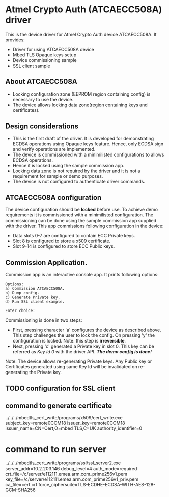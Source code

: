 # Atmel Crypto Auth (ATCAECC508A) driver
This is the device driver for Atmel Crypto Auth device ATCAECC508A. It provides:
- Driver for using ATCAECC508A device
- Mbed TLS Opaque keys setup
- Device commissioning sample
- SSL client sample

## About ATCAECC508A
- Locking configuration zone (EEPROM region containing config) is necessary to use the device. 
- The device allows locking data zone(region containing keys and certificates).

## Design considerations 
- This is the first draft of the driver. It is developed for demonstrating ECDSA operations using Opaque keys feature. Hence, only ECDSA sign and verify operations are implemented.
- The device is commissioned with a minimilisted configurations to allows ECDSA operations.
- Hence it is locked using the sample commission app.
- Locking data zone is not required by the driver and it is not a requirement for sample or demo purposes.
- The device is not configured to authenticate driver commands.

## ATCAECC508A configuration
The device configuration should be **locked** before use. To achieve demo requirements it is commissioned with a minimilisted configuration. The commissioning can be done using the sample commission app supplied with the driver. This app commissions following configuration in the device:
- Data slots 0-7 are configured to contain ECC Private keys.
- Slot 8 is configured to store a x509 certificate.
- Slot 9-14 is configured to store ECC Public keys.

## Commission Application.
Commission app is an interactive console app. It prints following options: 
```
Options:
a) Commission ATCAECC508A.
b) Dump config.
c) Generate Private key.
d) Run SSL client example.

Enter choice:
```
Commissioning is done in two steps:
- First, pressing character 'a' configures the device as described above. This step challenges the user to lock the config. On pressing 'y' the configuration is locked. Note: this step is **irreversible**.
- Next, pressing 'c' generated a Private key in slot 0. This key can be referred as *Key Id 0* with the driver API.
***The demo config is done!***

Note: The device allows re-generating Private keys. Any Public key or Certificates generated using same Key Id will be invalidated on re-generating the Private key.

## TODO configuration for SSL client
## command to generate certificate 
../../../mbedtls_cert_write/programs/x509/cert_write.exe subject_key=remote0COM18 issuer_key=remote0COM18 issuer_name=CN=Cert,O=mbed TLS,C=UK authority_identifier=0

# command to run server
../../../mbedtls_cert_write/programs/ssl/ssl_server2.exe server_addr=10.2.203.146 debug_level=4 auth_mode=required crt_file=/c/server/e112111.emea.arm.com_prime256v1.pem key_file=/c/server/e112111.emea.arm.com_prime256v1_priv.pem ca_file=cert.crt  force_ciphersuite=TLS-ECDHE-ECDSA-WITH-AES-128-GCM-SHA256
